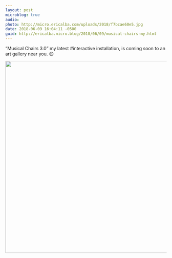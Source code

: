 ```yaml
---
layout: post
microblog: true
audio: 
photo: http://micro.ericalba.com/uploads/2018/f7bcae60e5.jpg
date: 2018-06-09 16:04:11 -0500
guid: http://ericalba.micro.blog/2018/06/09/musical-chairs-my.html
---
```

“Musical Chairs 3.0”
my latest #interactive installation, is coming soon to an art gallery near you. 😉

<img src="http://micro.ericalba.com/uploads/2018/f7bcae60e5.jpg" width="600" height="600" />

